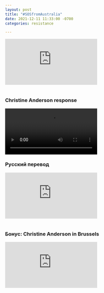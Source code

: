 ```yaml
---
layout: post
title: "#SOSfromAustralia"
date: 2021-12-11 11:33:00 -0700
categories: resistance

---
```


<div class="youtube-container">
   <iframe class="responsive-iframe" src="https://drive.google.com/file/d/1wIPcFuEZl1gQK5gDZ0gi_lDak7QRpkyw/preview" frameborder="0" allowfullscreen="allowfullscreen"></iframe>
</div><br />

### Christine Anderson response
<video controls="controls">
   <source src="/assets/Christine Anderson on Australia SOS.mp4" />
</video>

### Русский перевод
<div class="youtube-container">
   <iframe class="responsive-iframe" src="https://drive.google.com/file/d/1ZI6QUZPSBSBUaw9Up6FNi9kROmmQ1pcx/preview" frameborder="0" allowfullscreen="allowfullscreen"></iframe>
</div><br />

### Бонус: Christine Anderson in Brussels
<div class="youtube-container">
   <iframe class="responsive-iframe" src="https://drive.google.com/file/d/1JtQpt-5iRxFzWCGZonWNo2O_wKHuI7yD/preview" frameborder="0" allowfullscreen="allowfullscreen"></iframe>
</div><br />




